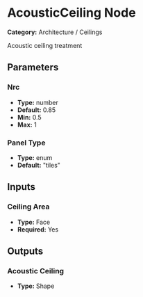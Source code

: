 
# AcousticCeiling Node

**Category:** Architecture / Ceilings

Acoustic ceiling treatment

## Parameters


### Nrc
- **Type:** number
- **Default:** 0.85
- **Min:** 0.5
- **Max:** 1



### Panel Type
- **Type:** enum
- **Default:** "tiles"





## Inputs


### Ceiling Area
- **Type:** Face
- **Required:** Yes



## Outputs


### Acoustic Ceiling
- **Type:** Shape




